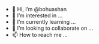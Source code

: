 - 👋 Hi, I’m @bohuashan
- 👀 I’m interested in ...
- 🌱 I’m currently learning ...
- 💞️ I’m looking to collaborate on ...
- 📫 How to reach me ...

<!---
bohuashan/bohuashan is a ✨ special ✨ repository because its `README.md` (this file) appears on your GitHub profile.
You can click the Preview link to take a look at your changes.
--->

